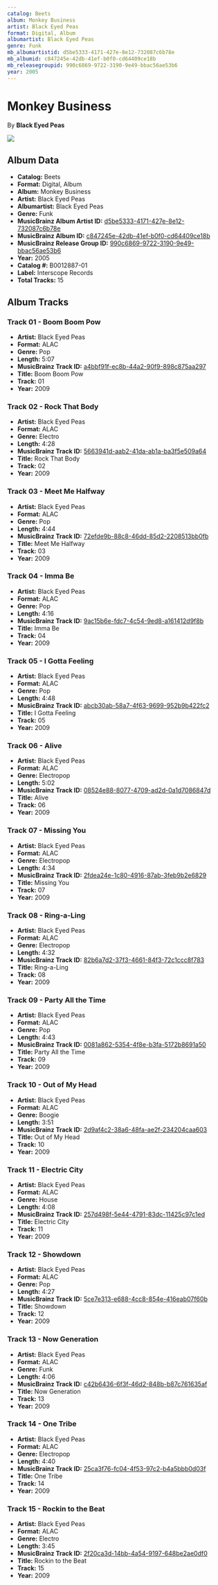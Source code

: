 ```yaml
---
catalog: Beets
album: Monkey Business
artist: Black Eyed Peas
format: Digital, Album
albumartist: Black Eyed Peas
genre: Funk
mb_albumartistid: d5be5333-4171-427e-8e12-732087c6b78e
mb_albumid: c847245e-42db-41ef-b0f0-cd64409ce18b
mb_releasegroupid: 990c6869-9722-3190-9e49-bbac56ae53b6
year: 2005
---
```


# Monkey Business

By **Black Eyed Peas**

![](../../assets/beetscovers/Black_Eyed_Peas-Monkey_Business.jpg)

## Album Data

- **Catalog:** Beets
- **Format:** Digital, Album
- **Album:** Monkey Business
- **Artist:** Black Eyed Peas
- **Albumartist:** Black Eyed Peas
- **Genre:** Funk
- **MusicBrainz Album Artist ID:** [d5be5333-4171-427e-8e12-732087c6b78e](https://musicbrainz.org/artist/d5be5333-4171-427e-8e12-732087c6b78e)
- **MusicBrainz Album ID:** [c847245e-42db-41ef-b0f0-cd64409ce18b](https://musicbrainz.org/release/c847245e-42db-41ef-b0f0-cd64409ce18b)
- **MusicBrainz Release Group ID:** [990c6869-9722-3190-9e49-bbac56ae53b6](https://musicbrainz.org/release-group/990c6869-9722-3190-9e49-bbac56ae53b6)
- **Year:** 2005
- **Catalog #:** B0012887-01
- **Label:** Interscope Records
- **Total Tracks:** 15

## Album Tracks

### Track 01 - Boom Boom Pow

- **Artist:** Black Eyed Peas
- **Format:** ALAC
- **Genre:** Pop
- **Length:** 5:07
- **MusicBrainz Track ID:** [a4bbf91f-ec8b-44a2-90f9-898c875aa297](https://musicbrainz.org/recording/a4bbf91f-ec8b-44a2-90f9-898c875aa297)
- **Title:** Boom Boom Pow
- **Track:** 01
- **Year:** 2009

### Track 02 - Rock That Body

- **Artist:** Black Eyed Peas
- **Format:** ALAC
- **Genre:** Electro
- **Length:** 4:28
- **MusicBrainz Track ID:** [5663941d-aab2-41da-ab1a-ba3f5e509a64](https://musicbrainz.org/recording/5663941d-aab2-41da-ab1a-ba3f5e509a64)
- **Title:** Rock That Body
- **Track:** 02
- **Year:** 2009

### Track 03 - Meet Me Halfway

- **Artist:** Black Eyed Peas
- **Format:** ALAC
- **Genre:** Pop
- **Length:** 4:44
- **MusicBrainz Track ID:** [72efde9b-88c8-46dd-85d2-2208513bb0fb](https://musicbrainz.org/recording/72efde9b-88c8-46dd-85d2-2208513bb0fb)
- **Title:** Meet Me Halfway
- **Track:** 03
- **Year:** 2009

### Track 04 - Imma Be

- **Artist:** Black Eyed Peas
- **Format:** ALAC
- **Genre:** Pop
- **Length:** 4:16
- **MusicBrainz Track ID:** [9ac15b6e-fdc7-4c54-9ed8-a161412d9f8b](https://musicbrainz.org/recording/9ac15b6e-fdc7-4c54-9ed8-a161412d9f8b)
- **Title:** Imma Be
- **Track:** 04
- **Year:** 2009

### Track 05 - I Gotta Feeling

- **Artist:** Black Eyed Peas
- **Format:** ALAC
- **Genre:** Pop
- **Length:** 4:48
- **MusicBrainz Track ID:** [abcb30ab-58a7-4f63-9699-952b9b422fc2](https://musicbrainz.org/recording/abcb30ab-58a7-4f63-9699-952b9b422fc2)
- **Title:** I Gotta Feeling
- **Track:** 05
- **Year:** 2009

### Track 06 - Alive

- **Artist:** Black Eyed Peas
- **Format:** ALAC
- **Genre:** Electropop
- **Length:** 5:02
- **MusicBrainz Track ID:** [08524e88-8077-4709-ad2d-0a1d7086847d](https://musicbrainz.org/recording/08524e88-8077-4709-ad2d-0a1d7086847d)
- **Title:** Alive
- **Track:** 06
- **Year:** 2009

### Track 07 - Missing You

- **Artist:** Black Eyed Peas
- **Format:** ALAC
- **Genre:** Electropop
- **Length:** 4:34
- **MusicBrainz Track ID:** [2fdea24e-1c80-4916-87ab-3feb9b2e6829](https://musicbrainz.org/recording/2fdea24e-1c80-4916-87ab-3feb9b2e6829)
- **Title:** Missing You
- **Track:** 07
- **Year:** 2009

### Track 08 - Ring-a-Ling

- **Artist:** Black Eyed Peas
- **Format:** ALAC
- **Genre:** Electropop
- **Length:** 4:32
- **MusicBrainz Track ID:** [82b6a7d2-37f3-4661-84f3-72c1ccc8f783](https://musicbrainz.org/recording/82b6a7d2-37f3-4661-84f3-72c1ccc8f783)
- **Title:** Ring-a-Ling
- **Track:** 08
- **Year:** 2009

### Track 09 - Party All the Time

- **Artist:** Black Eyed Peas
- **Format:** ALAC
- **Genre:** Pop
- **Length:** 4:43
- **MusicBrainz Track ID:** [0081a862-5354-4f8e-b3fa-5172b8691a50](https://musicbrainz.org/recording/0081a862-5354-4f8e-b3fa-5172b8691a50)
- **Title:** Party All the Time
- **Track:** 09
- **Year:** 2009

### Track 10 - Out of My Head

- **Artist:** Black Eyed Peas
- **Format:** ALAC
- **Genre:** Boogie
- **Length:** 3:51
- **MusicBrainz Track ID:** [2d9af4c2-38a6-48fa-ae2f-234204caa603](https://musicbrainz.org/recording/2d9af4c2-38a6-48fa-ae2f-234204caa603)
- **Title:** Out of My Head
- **Track:** 10
- **Year:** 2009

### Track 11 - Electric City

- **Artist:** Black Eyed Peas
- **Format:** ALAC
- **Genre:** House
- **Length:** 4:08
- **MusicBrainz Track ID:** [257d498f-5e44-4791-83dc-11425c97c1ed](https://musicbrainz.org/recording/257d498f-5e44-4791-83dc-11425c97c1ed)
- **Title:** Electric City
- **Track:** 11
- **Year:** 2009

### Track 12 - Showdown

- **Artist:** Black Eyed Peas
- **Format:** ALAC
- **Genre:** Pop
- **Length:** 4:27
- **MusicBrainz Track ID:** [5ce7e313-e688-4cc8-854e-416eab07f60b](https://musicbrainz.org/recording/5ce7e313-e688-4cc8-854e-416eab07f60b)
- **Title:** Showdown
- **Track:** 12
- **Year:** 2009

### Track 13 - Now Generation

- **Artist:** Black Eyed Peas
- **Format:** ALAC
- **Genre:** Funk
- **Length:** 4:06
- **MusicBrainz Track ID:** [c42b6436-6f3f-46d2-848b-b87c761635af](https://musicbrainz.org/recording/c42b6436-6f3f-46d2-848b-b87c761635af)
- **Title:** Now Generation
- **Track:** 13
- **Year:** 2009

### Track 14 - One Tribe

- **Artist:** Black Eyed Peas
- **Format:** ALAC
- **Genre:** Electropop
- **Length:** 4:40
- **MusicBrainz Track ID:** [25ca3f76-fc04-4f53-97c2-b4a5bbb0d03f](https://musicbrainz.org/recording/25ca3f76-fc04-4f53-97c2-b4a5bbb0d03f)
- **Title:** One Tribe
- **Track:** 14
- **Year:** 2009

### Track 15 - Rockin to the Beat

- **Artist:** Black Eyed Peas
- **Format:** ALAC
- **Genre:** Electro
- **Length:** 3:45
- **MusicBrainz Track ID:** [2f20ca3d-14bb-4a54-9197-648be2ae0df0](https://musicbrainz.org/recording/2f20ca3d-14bb-4a54-9197-648be2ae0df0)
- **Title:** Rockin to the Beat
- **Track:** 15
- **Year:** 2009

